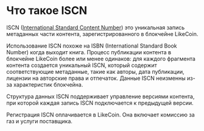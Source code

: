 # Что такое ISCN

ISCN \([International Standard Content Number](https://iscn.io/)\) это уникальная запись метаданных части контента, зарегистрированного в блокчейне LikeCoin.

Использование ISCN похоже на ISBN \(International Standard Book Number\) когда выходит книга. Процесс публикации контента в блокчейне LikeCoin более или менее одинаков: для каждого фрагмента контента создается уникальный ISCN, который содержит соответствующие метаданные, такие как авторы, дата публикации, лицензии на авторские права и отпечаток. Данные ISCN неизменны из-за характеристик блокчейна.

Структура данных ISCN поддерживает управление версиями контента, при которой каждая запись ISCN подключается к предыдущей версии.

Регистрация ISCN оплачивается в LikeCoin. Она включает комиссию за газ и услуги поставщика.

